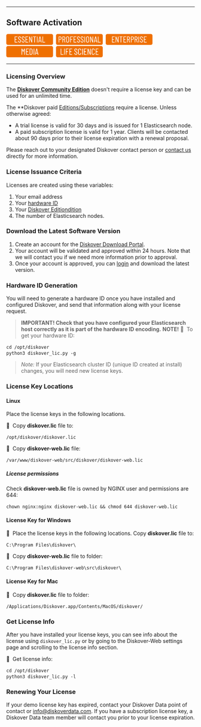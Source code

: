 <p id="software_activation"></p>

___
## Software Activation
<img src="images/button_edition_essential.png" width="125">&nbsp;&nbsp;<img src="images/button_edition_professional.png" width="125">&nbsp;&nbsp;<img src="images/button_edition_enterprise.png" width="125">&nbsp;&nbsp;<img src="images/button_edition_media.png" width="125">&nbsp;&nbsp;<img src="images/button_edition_life_science.png" width="125">
___
### Licensing Overview

The [**Diskover Community Edition**](https://diskoverdata.com/solutions/) doesn't require a license key and can be used for an unlimited time. 

The **Diskover paid [Editions/Subscriptions](https://diskoverdata.com/solutions/) require a license. Unless otherwise agreed:
- A trial license is valid for 30 days and is issued for 1 Elasticsearch node.
- A paid subscription license is valid for 1 year. Clients will be contacted about 90 days prior to their license expiration with a renewal proposal.

Please reach out to your designated Diskover contact person or [contact us](mailto:info@diskoverdata.com) directly for more information.

### License Issuance Criteria

Licenses are created using these variables:
1. Your email address
2. Your [hardware ID](https://docs.diskoverdata.com/diskover_installation_guide_ova/#generating-a-hardware-id)
3. Your [Diskover Editiondition](https://www.diskoverdata.com/solutions/)
4. The number of Elasticsearch nodes.

### Download the Latest Software Version

1. Create an account for the [Diskover Download Portal](https://download.diskoverdata.com/register.php).
2. Your account will be validated and approved within 24 hours. Note that we will contact you if we need more information prior to approval.
3. Once your account is approved, you can [login](https://download.diskoverdata.com/) and download the latest version.

### Hardware ID Generation

You will need to generate a hardware ID once you have installed and configured Diskover, and send that information along with your license request. 

>**IMPORTANT! Check that you have configured your Elasticsearch host correctly as it is part of the hardware ID encoding.**
>**NOTE!** 
🔴 &nbsp;To get your hardware ID:
```
cd /opt/diskover
python3 diskover_lic.py -g
```

>_Note:_ If your Elasticsearch cluster ID (unique ID created at install) changes, you will need new license keys.

### License Key Locations

#### Linux

Place the license keys in the following locations. 

🔴 &nbsp;Copy **diskover.lic** file to:
```
/opt/diskover/diskover.lic
```

🔴 &nbsp;Copy **diskover-web.lic** file:
```
/var/www/diskover-web/src/diskover/diskover-web.lic
```
##### License permissions

Check **diskover-web.lic** file is owned by NGINX user and permissions are 644:
```
chown nginx:nginx diskover-web.lic && chmod 644 diskover-web.lic
```

#### License Key for Windows

🔴 &nbsp;Place the license keys in the following locations. Copy **diskover.lic** file to:
```
C:\Program Files\diskover\
```

🔴 &nbsp;Copy **diskover-web.lic** file to folder:
```
C:\Program Files\diskover-web\src\diskover\
```
#### License Key for Mac

🔴 &nbsp;Copy **diskover.lic** file to folder:
```
/Applications/Diskover.app/Contents/MacOS/diskover/
```

### Get License Info

After you have installed your license keys, you can see info about the license using `diskover_lic.py` or by going to the Diskover-Web settings page and scrolling to the license info section.

🔴 &nbsp;Get license info:
```
cd /opt/diskover
python3 diskover_lic.py -l
```

### Renewing Your License

If your demo license key has expired, contact your Diskover Data point of contact or [info@diskoverdata.com](mailto:info@diskoverdata.com). If you have a subscription license key, a Diskover Data team member will contact you prior to your license expiration.
